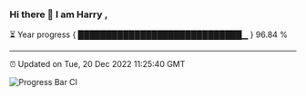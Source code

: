 ### Hi there 👋 I am Harry , 

⏳ Year progress { █████████████████████████████▁ } 96.84 %

---

⏰ Updated on Tue, 20 Dec 2022 11:25:40 GMT

![Progress Bar CI](https://github.com/duykhang68/duykhang68/workflows/Progress%20Bar%20CI/badge.svg)
